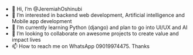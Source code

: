 - 👋 Hi, I’m @JeremiahOshinubi
- 👀 I’m interested in backend web development, Artificial intelligence and Mobile app development
- 🌱 I’m currently learning Python (django) and plan to go into UI/UX and AI
- 💞️ I’m looking to collaborate on awesome projects to create value and impact lives
- 📫 How to reach me on WhatsApp 09019974475. Thanks

<!---
JeremiahOshinubi/JeremiahOshinubi is a ✨ special ✨ repository because its `README.md` (this file) appears on your GitHub profile.
You can click the Preview link to take a look at your changes.
--->

